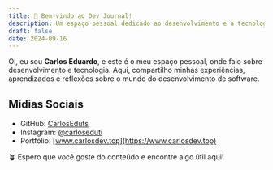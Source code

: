 ```yaml
---
title: 👋 Bem-vindo ao Dev Journal!
description: Um espaço pessoal dedicado ao desenvolvimento e a tecnologia, onde compartilho tutoriais, reflexões e projetos.
draft: false
date: 2024-09-16
---
```


Oi, eu sou **Carlos Eduardo**, e este é o meu espaço pessoal, onde falo sobre desenvolvimento e tecnologia. Aqui, compartilho minhas experiências, aprendizados e reflexões sobre o mundo do desenvolvimento de software.

## Mídias Sociais

- GitHub: [CarlosEduts](https://github.com/CarlosEduts)
- Instagram: [@carloseduti](https://www.instagram.com/carloseduti)
- Portfólio: [www.carlosdev.top](https://www.carlosdev.top)

🪴 Espero que você goste do conteúdo e encontre algo útil aqui!
